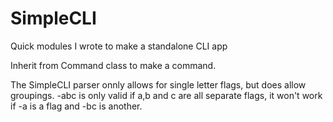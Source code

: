 # SimpleCLI
Quick modules I wrote to make a standalone CLI app

Inherit from Command class to make a command. 

The SimpleCLI parser onnly allows for single letter flags, but does allow groupings.
-abc is only valid if a,b and c are all separate flags, it won't work if -a is a flag and -bc is another.
